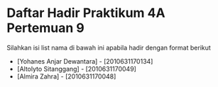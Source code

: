 # Daftar Hadir Praktikum 4A Pertemuan 9
Silahkan isi list nama di bawah ini apabila hadir dengan format berikut

- [Yohanes Anjar Dewantara] - [2010631170134]
- [Altolyto Sitanggang] - [2010631170049]
- [Almira Zahra] - [2010631170048]
